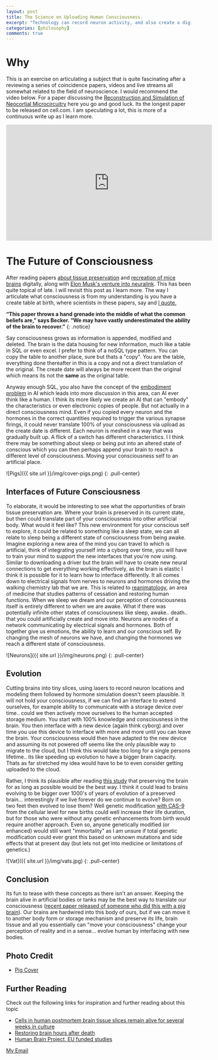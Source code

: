 ```yaml
---
layout: post
title: The Science on Uploading Human Consciousness.
excerpt: "Technology can record neuron activity, and also create a digital copy of them post mortem. Studies have sliced a small segment of a rat brain and digitally reconstructed them into a model. Does this mean if you repeated this process for the whole brain your consciousness would be reconstructed digitally? Recent studies also raise questions about whether brain damage and death are permanent. If that doesn't make you curious.."
categories: [philosophy]
comments: true
---
```


# Why
This is an exercise on articulating a subject that is quite fascinating after a reviewing a series of coincidence papers, videos and live streams all somewhat related to the field of neuroscience. I would recommend the video below. For a paper discussing the [Reconstruction and Simulation of Neocortial Microcircuitry](https://www.cell.com/cell/fulltext/S0092-8674(15)01191-5) here you go and good luck. Its the longest paper to be released on cell.com. I am speculating a lot, this is more of a continuous write up as I learn more.

<p style="text-align:center;">
<iframe width="560" height="315" src="https://www.youtube.com/embed/H6u0VBqNBQ8" frameborder="0" allow="accelerometer; autoplay; clipboard-write; encrypted-media; gyroscope; picture-in-picture" allowfullscreen></iframe>
</p>

# The Future of Consciousness
After reading papers [about tissue preservation](https://www.nature.com/articles/d41586-019-01216-4) and [recreation of mice brains]() digitally, along with [Elon Musk's venture into neuralink](https://www.youtube.com/watch?v=DVvmgjBL74w). This has been quite topical of late. I will revisit this post as I learn more. The way I articulate what consciousness is from my understanding is you have a create table at birth, where scientists in these papers, say and [I quote.](https://www.nature.com/articles/d41586-019-01216-4)

**“This paper throws a hand grenade into the middle of what the common beliefs are,” says Becker. “We may have vastly underestimated the ability of the brain to recover.”** 
{: .notice}

Say consciousness grows as information is appended, modified and deleted. The brain is the data housing for new information, much like a table in SQL or even excel. I prefer to think of a noSQL type pattern. You can copy the table to another place, sure but thats a "copy". You are the table, everything done thereafter in this is a copy and not a direct translation of the original. The create date will always be more recent than the original which means its not the **same** as the original table. 

Anyway enough SQL, you also have the concept of the [embodiment problem](https://www.wikiwand.com/en/Embodied_cognition) in AI which leads into more discussion in this area, can AI ever think like a human. I think its more likely we create an AI that can "embody" the characteristics or even electronic copies of people. But not actually in a direct consciousness mind. Even if you copied every neuron and the hormones in the correct quantities required to trigger the various synapse firings, it could never translate 100% of your consciousness via upload as the create date is different. Each neuron is meshed in a way that was gradually built up. A flick of a switch has different characteristics. I I think there may be something about sleep or being put into an altered state of conscious which you can then perhaps append your brain to reach a different level of consciousness. Moving your consciousness self to an artificial place.

![Pigs]({{ site.url }}/img/cover-pigs.png)
{: .pull-center}


## Interfaces of Future Consciousness
To elaborate, it would be interesting to see what the opportunities of brain tissue preservation are. Where your brain is preserved in its current state, but then could translate part of your consciousness into other artificial body. What would it feel like? This new environment for your conscious self to explore, it could be related to something like a sleep state, we can all relate to sleep being a different state of consciousness from being awake. Imagine exploring a new area of the mind you can travel to which is artificial, think of integrating yourself into a cyborg over time, you will have to train your mind to support the new interfaces that you're now using. Similar to downloading a driver but the brain will have to create new neural connections to get everything working effectively, as the brain is elastic I think it is possible for it to learn how to interface differently. It all comes down to electrical signals from nerves to neurons and hormones driving the walking chemistry lab that we are. This is related to [reanimatology](https://encyclopedia2.thefreedictionary.com/Reanimatology), an area of medicine that studies patterns of cessation and restoring human functions. When we sleep we dream and our perception of consciousness itself is entirely different to when we are awake. What if there was potentially infinite other states of consciousness like sleep, awake.. death.. that you could artificially create and move into. Neurons are nodes of a network communicating by electrical signals and hormones. Both of together give us emotions, the ability to learn and our conscious self. By changing the mesh of neurons we have, and changing the hormones we reach a different state of consciousness. 

![Neurons]({{ site.url }}/img/neurons.png)
{: .pull-center}

## Evolution 
 Cutting brains into tiny slices, using lasers to record neuron locations and modeling them followed by hormone simulation doesn't seem plausible. It will not hold your consciousness, if we can find an interface to extend ourselves, for example ability to communicate with a storage device over time.. could we then actively move ourselves to the human accepted storage medium. You start with 100% knowledge and consciousness in the brain. You then interface with a new device (again think cyborg) and over time you use this device to interface with more and more until you can leave the brain. Your consciousness would then have adapted to the new device and assuming its not powered off seems like the only plausible way to migrate to the cloud, but I think this would take too long for a single persons lifetime.. its like speeding up evolution to have a bigger brain capacity. Thats as far stretched my idea would have to be to even consider getting uploaded to the cloud. 
 
 Rather, I think its plausible after reading [this study]() that preserving the brain for as long as possible would be the best way. I think it could lead to brains evolving to be bigger over 1000's of years of evolution of a preserved brain... interestingly if we live forever do we continue to evolve? Born on two feet then evolved to lose them? Well genetic modification [with CAS-9](https://www.wikiwand.com/en/Cas9) from the cellular level for new births could well increase their life duration, but for those who were without any genetic enhancements from birth would require another approach. Even so, anyone genetically modified (or enhanced) would still want "immortality" as I am unsure if total genetic modification could ever grant this based on unknown mutations and side effects that at present day (but lets not get into medicine or limitations of genetics.) 
 
![Vat]({{ site.url }}/img/vats.jpg)
{: .pull-center}


## Conclusion
 Its fun to tease with these concepts as there isn't an answer. Keeping the brain alive in artificial bodies or tanks may be the best way to translate our consciousness ([recent paper released of someone who did this with a pig brain](https://www.nature.com/articles/d41586-019-01216-4)). Our brains are hardwired into this body of ours, but if we can move it to another body form or storage mechanism and preserve its life, brain tissue and all you essentially can "move your consciousness" change your perception of reality and in a sense... evolve human by interfacing with new bodies.


## Photo Credit
* [Pig Cover](https://mindthegraph.com/blog/brain-damage-pig-brains-alive-hours-death/)


## Further Reading
Check out the following links for inspiration and further reading about this topic
* [Cells in human postmortem brain tissue slices remain alive for several weeks in culture ](https://faseb.onlinelibrary.wiley.com/doi/full/10.1096/fj.01-0504com)
* [Restoring brain hours after death](https://www.nature.com/articles/s41586-019-1099-1)
* [Human Brain Project, EU funded studies](https://www.humanbrainproject.eu/en/)

<a href="#" id="emailclick" onclick="replace_email()">My Email</a>

<!-- SCRIPTS HERE -->
<script>
var email;

function add_mailto() {
  const elem = document.getElementById("emailclick");
  elem.href = `mailto:${email}`;
}

function replace_email() {
  // spam prevention
  const domain = "cjgstudio.com";
  const name = [16, 28, 1, 1, 26, 22];
  const xor_with = 115;
  let constructed = "";
  name.forEach(function(i) {
    constructed += String.fromCharCode(i ^ xor_with);
  })
  email = `${constructed}@${domain}`;
  const elem = document.getElementById("emailclick");
  elem.text = email;

  window.setTimeout(add_mailto, 100);
}
</script>